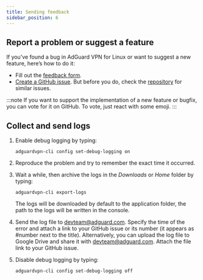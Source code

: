 ```yaml
---
title: Sending feedback
sidebar_position: 6
---
```


## Report a problem or suggest a feature

If you’ve found a bug in AdGuard VPN for Linux or want to suggest a new feature, here’s how to do it:

- Fill out the [feedback form](https://surveys.adguard.com/en/vpn_linux/form.html).
- [Create a GitHub issue](https://github.com/AdguardTeam/AdGuardVPNCLI/issues/new/choose). But before you do, check the [repository](https://github.com/AdguardTeam/AdGuardVPNCLI/issues?q=is%3Aissue) for similar issues.

:::note
If you want to support the implementation of a new feature or bugfix, you can vote for it on GitHub. To vote, just react with some emoji.
:::

## Collect and send logs

1. Enable debug logging by typing:

    `adguardvpn-cli config set-debug-logging on`

2. Reproduce the problem and try to remember the exact time it occurred.

3. Wait a while, then archive the logs in the _Downloads_ or _Home_ folder by typing:

    `adguardvpn-cli export-logs`

    The logs will be downloaded by default to the application folder, the path to the logs will be written in the console.

4. Send the log file to <devteam@adguard.com>. Specify the time of the error and attach a link to your GitHub issue or its number (it appears as #number next to the title). Alternatively, you can upload the log file to Google Drive and share it with <devteam@adguard.com>. Attach the file link to your GitHub issue.

5. Disable debug logging by typing:

    `adguardvpn-cli config set-debug-logging off`
